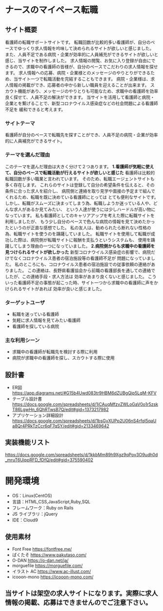 # ナースのマイペース転職
## サイト概要

看護師の転職サポートサイトです。
転職回数が比較的多い看護師が、自分のペースでゆっくり求人情報を吟味して決められるサイトが欲しいと感じました。
また、人員不足である病院・企業が効率的に人員補充ができるサイトが欲しいと感じ、当サイトを制作しました。
求人情報の閲覧、お気に入り登録が自由にできるので、求職中の看護師の皆様が、自分のペースでこだわりの求人情報を探せます。
求人情報への応募、病院・企業様とのメッセージのやりとりができるため、当サイト一つで転職活動を完結することもできます。
病院・企業様は、求人情報の掲載ができ、応募者の中から新しい職員を迎えることが出来ます。
スカウト機能があり、メッセージのやりとりも可能なため、求職中の看護師を効率良く探せて、人員不足の解決ができます。
当サイトを活用して看護師と病院・企業とを繋げることで、新型コロナウイルス感染症などの社会問題による看護師不足を
緩和できると考えます。

### サイトテーマ

 看護師が自分のペースで転職先を探すことができ、人員不足の病院・企業が効率的に人員補充ができるサイト。


### テーマを選んだ理由

 このテーマを選んだ理由は大きく分けて２つあります。
 **1.看護師が気軽に使えて、自分のペースで転職活動が行えるサイトが欲しいと感じた**
  看護師は比較的転職回数が多い職業と言われています。
そのため、転職エージェントサイトも多く存在します。
これらのサイトは登録して自分の希望条件を伝えると、その条件に合った求人を紹介し、
病院側と連絡を取り見学や面接の予定まで組んでくれるため、転職を既に決めている看護師にとっては
とても便利なサイトです。
しかし、転職がスムーズに決まってしまう為、転職しようか迷っている人や、どんな求人があるか見てみたい、
という人達が使うには少しハードルが高い物になっています。
私も看護師としてのキャリアアップを考えた際に転職サイトを利用しましたが、
もう少し自分のペースで色んな病院の情報を見て決めたかったというのが正直な感想でした。
私の友人は、勧められたら断れない性格の為、転職サイトを使うのを躊躇していました。
転職サイトを使用して転職が成功した際は、病院側が転職サイトに報酬を支払うというシステムも、
使用を躊躇してしまう理由の一つになっていました。
**2.病院側からも求職中の看護師を見つけられるサイトが欲しかった**
 新型コロナウイルス感染症の影響で、病院だけでなくコロナウイルス患者の宿泊施設等の看護師不足が
問題になっていました。
私のところにも、コロナウイルス患者の宿泊施設での従事依頼の連絡がありました。
この連絡は、長野県看護協会から前職の看護部長を通しての連絡でしたが、この連絡手段・求人方法は
効率があまり良くないと感じました。
こういった看護師不足の事態が起こった時、サイト一つから求職中の看護師に声をかけられるサイトがあれば
効率が良いと感じました。

### ターゲットユーザ

- 転職を迷っている看護師
- 気軽に求人情報を見てみたい看護師
- 看護師を探している病院

### 主な利用シーン

- 求職中の看護師が転職先を検討する際に利用
- 病院が求職中の看護師を探し、スカウトする際に使用

## 設計書

- ER図
https://app.diagrams.net/#G15b4Uwd083tr9HBM6dZUBgQjp5LqM-KFV
- テーブル設計書
https://docs.google.com/spreadsheets/d/1iCAuqMfzvZWLoGaV0o1r5zskT86LgwHn_6QhRTwsB7Q/edit#gid=1373217982
- アプリケーション詳細設計
https://docs.google.com/spreadsheets/d/1bsGvXUPp2U06nS4rfqI5qaUa8Qr4PRkTzCcr6qF7qSY/edit#gid=2133469642

## 実装機能リスト
https://docs.google.com/spreadsheets/d/1kkbMm89h9Xgz9qPov3O9udh0d_mruT6UippRFD_fDfQ/edit#gid=375590402


# 開発環境

- OS：Linux(CentOS)
- 言語：HTML,CSS,JavaScript,Ruby,SQL
- フレームワーク：Ruby on Rails
- JS ライブラリ：jQuery
- IDE：Cloud9


## 使用素材

- Font Free https://fontfree.me/
- ぱくたそ https://www.pakutaso.com/
- O-DAN https://o-dan.net/ja/
- morguefile https://morguefile.com/
- イラスト AC https://www.ac-illust.com/
- icooon-mono https://icooon-mono.com/

## 当サイトは架空の求人サイトになります。実際に求人情報の掲載、応募はできませんのでご注意下さい。

